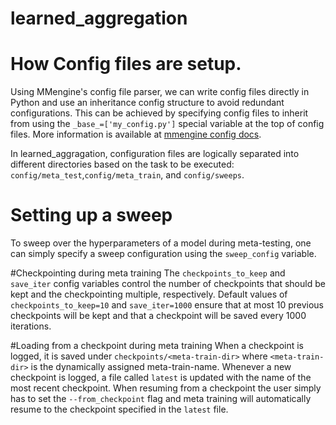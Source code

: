 # learned_aggregation

# How Config files are setup.

Using MMengine's config file parser, we can write config files directly in Python and use an inheritance config structure to avoid redundant configurations. This can be achieved by specifying config files to inherit from using the 
```_base_=['my_config.py']``` 
special variable at the top of config files. More information is available at [mmengine config docs](https://mmengine.readthedocs.io/en/latest/advanced_tutorials/config.html).

In learned_aggragation, configuration files are logically separated into different directories based on the task to be executed: ```config/meta_test```,```config/meta_train```, and ```config/sweeps```. 

# Setting up a sweep
To sweep over the hyperparameters of a model during meta-testing, one can simply specify a sweep configuration using the ```sweep_config``` variable.


#Checkpointing during meta training
The ```checkpoints_to_keep``` and ```save_iter``` config variables control the number of checkpoints that should be kept and the checkpointing multiple, respectively. Default values of ```checkpoints_to_keep=10``` and ```save_iter=1000``` ensure that at most 10 previous checkpoints will be kept and that a checkpoint will be saved every 1000 iterations.

#Loading from a checkpoint during meta training
When a checkpoint is logged, it is saved under ```checkpoints/<meta-train-dir>``` where ```<meta-train-dir>``` is the dynamically assigned meta-train-name. Whenever a new checkpoint is logged, a file called ```latest``` is updated with the name of the most recent checkpoint. When resuming from a checkpoint the user simply has to set the ```--from_checkpoint``` flag and meta training will automatically resume to the checkpoint specified in the ```latest``` file.
